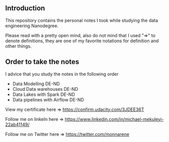 ## Introduction

This repository contains the personal notes I took while studying the data engineering Nanodegree.

Please read with a pretty open mind, also do not mind that I used "=>" to denote definitions, they are one of my favorite notations for definition and other things.

## Order to take the notes

I advice that you study the notes in the following order

- Data Modelling DE-ND
- Cloud Data warehouses DE-ND
- Data Lakes with Spark DE-ND
- Data pipelines with Airflow DE-ND

View my certificate here => https://confirm.udacity.com/3JDEE36T

Follow me on linkeIn here => https://www.linkedin.com/in/michael-mekuleyi-22ab41149/

Follow me on Twitter here => https://twitter.com/monnarene
